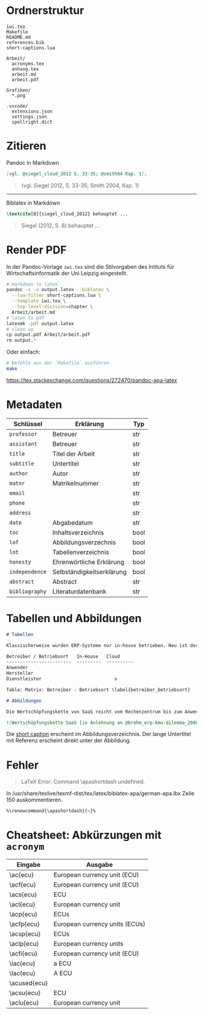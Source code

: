 # Ordnerstruktur

```
iwi.tex
Makefile
README.md
references.bib
short-captions.lua

Arbeit/
  acronyms.tex
  anhang.tex
  arbeit.md
  arbeit.pdf

Grafiken/
  *.png

.vscode/
  extensions.json
  settings.json
  spellright.dict
```

# Zitieren

Pandoc in Markdown

```md
[vgl. @siegel_cloud_2012 S. 33-35; @smith04 Kap. 1].
```
> (vgl. Siegel 2012, S. 33-35; Smith 2004, Kap. 1)

---

Biblatex in Markdown

```tex
\textcite[8]{siegel_cloud_2012} behauptet ...
```

> Siegel (2012, S. 8) behauptet ...

# Render PDF

In der Pandoc-Vorlage `iwi.tex` sind die Stilvorgaben des Intituts für Wirtschaftsinformatik der Uni Leipzig eingestellt.

```bash
# markdown to latex
pandoc -s -o output.latex --biblatex \
  --lua-filter short-captions.lua \
  --template iwi.tex \
  --top-level-division=chapter \
  Arbeit/arbeit.md
# latex to pdf
latexmk -pdf output.latex
# clean up
cp output.pdf Arbeit/arbeit.pdf
rm output.*
```

Oder einfach:

```bash
# Befehle aus der `Makefile` ausführen
make
```

https://tex.stackexchange.com/questions/272470/pandoc-apa-latex

# Metadaten

Schlüssel          | Erklärung                | Typ
-----------        | -------------            | -------
`professor`        | Betreuer                 | str
`assistant`        | Betreuer                 | str
`title`            | Titel der Arbeit         | str
`subtitle`         | Untertitel               | str
`author`           | Autor                    | str
`matnr`            | Matrikelnummer           | str
`email`            |                          | str
`phone`            |                          | str
`address`          |                          | str
`date`             | Abgabedatum              | str
`toc`              | Inhaltsverzeichnis       | bool
`lof`              | Abbildungsverzechnis     | bool
`lot`              | Tabellenverzeichnis      | bool
`honesty`          | Ehrenwörtliche Erklärung | bool
`independence`     | Selbständigkeitserklärung| bool
`abstract`         | Abstract                 | str
`bibliography`     | Literaturdatenbank       | str

# Tabellen und Abbildungen

```markdown
# Tabellen

Klassischerweise wurden ERP-Systeme nur in-house betrieben. Neu ist der Betrieb durch Dienstleister in der Cloud (siehe Tabelle \ref{betreiber_betriebsort}).

Betreiber / Betriebsort   In-House   Cloud
------------------------  ---------  ----------
Anwender
Hersteller
Dienstleister                           x

Table: Matrix: Betreiber - Betriebsort \label{betreiber_betriebsort}

# Abbildungen

Die Wertschöpfungskette von SaaS reicht vom Rechenzentrum bis zum Anwender (siehe Abbildung \ref{wertsch_saas}).

![Wertschöpfungskette SaaS [in Anlehnung an @brehm_erp-kmu-dilemma_2008, S. 48-49]\label{wertsch_saas}](Grafiken/wertschoepfungskette.png){short-caption="Wertschöpfungskette SaaS"}
```

Die [short caption](https://github.com/pandoc/lua-filters/tree/master/short-captions) erscheint im Abbildungsverzeichnis. Der lange Untertitel mit Referenz erscheint direkt unter der Abbildung.

# Fehler

> LaTeX Error: Command \apashortdash undefined.

In /usr/share/texlive/texmf-dist/tex/latex/biblatex-apa/german-apa.lbx Zeile 150 auskommentieren.

```
%\renewcommand{\apashortdash}{~}%
```

# Cheatsheet: Abkürzungen mit `acronym`

Eingabe       | Ausgabe
---------     | ------------
\ac{ecu}      | European currency unit (ECU)
\acf{ecu}     | European currency unit (ECU)
\acs{ecu}     | ECU
\acl{ecu}     | European currency unit
\acp{ecu}     | ECUs
\acfp{ecu}    | European currency units (ECUs)
\acsp{ecu}    | ECUs
\aclp{ecu}    | European currency units
\acfi{ecu}    | European currency unit (ECU)
\iac{ecu}     | a ECU
\Iac{ecu}     | A ECU
\acused{ecu}	| 
\acsu{ecu}    | ECU
\aclu{ecu}    | European currency unit
